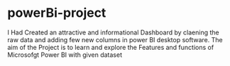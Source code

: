 # powerBi-project
I Had Created an attractive and  informational Dashboard by claening the raw data and adding few new columns in power BI desktop software.
The aim of the Project is to learn and explore the Features and functions of Microsofgt Power BI with given dataset
